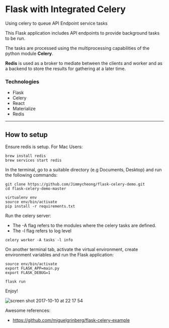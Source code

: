 # Flask with Integrated Celery
Using celery to queue API Endpoint service tasks

This Flask application includes API endpoints to provide background tasks to be run. 

The tasks are processed using the multiprocessing capabilities of the python module **Celery**. 

**Redis** is used as a broker to mediate between the clients and worker and as a backend to store the results for gathering at a later time.

### Technologies 

- Flask 
- Celery 
- React 
- Materialize
- Redis

---
## How to setup 

Ensure redis is setup. For Mac Users: 

```
brew install redis
brew services start redis
```

In the terminal, go to a suitable directory (e.g Documents, Desktop) and run the following commands: 

```
git clone https://github.com/Jimmycheong/flask-celery-demo.git
cd flask-celery-demo-master

virtualenv env 
source env/bin/activate 
pip install -r requirements.txt 
```
Run the celery server:
- The -A flag refers to the modules where the celery tasks are defined. 
- The -l flag refers to log level 

```
celery worker -A tasks -l info
```

On another terminal tab, activate the virtual environment, create environment variables and run the Flask application: 
```
source env/bin/activate
export FLASK_APP=main.py
export FLASK_DEBUG=1

flask run

```

Enjoy!

![screen shot 2017-10-10 at 22 17 54](https://user-images.githubusercontent.com/22529514/31411242-e85c99d6-ae08-11e7-9358-c0c80de9b836.jpg)


Awesome references:
- https://github.com/miguelgrinberg/flask-celery-example
